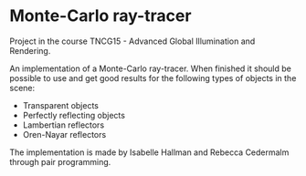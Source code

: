 # Monte-Carlo ray-tracer
Project in the course TNCG15 - Advanced Global Illumination and Rendering. 

An implementation of a Monte-Carlo ray-tracer. When finished it should be possible to use and get good results for the following 
types of objects in the scene: 
* Transparent objects
* Perfectly reflecting objects 
* Lambertian reflectors 
* Oren-Nayar reflectors

The implementation is made by Isabelle Hallman and Rebecca Cedermalm through pair programming. 
